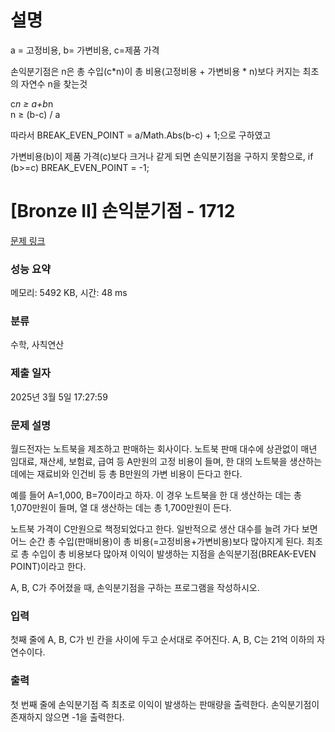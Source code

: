 # 설명

a = 고정비용, b= 가변비용, c=제품 가격

손익분기점은 n은
총 수입(c*n)이 총 비용(고정비용 + 가변비용 * n)보다 
커지는 최초의 자연수 n을 찾는것

c*n ≥ a+b*n
<br>
n ≥ (b-c) / a

따라서 BREAK_EVEN_POINT = a/Math.Abs(b-c) + 1;으로 구하였고

가변비용(b)이 제품 가격(c)보다 크거나 같게 되면
손익분기점을 구하지 못함으로, 
if (b>=c) BREAK_EVEN_POINT = -1;

# [Bronze II] 손익분기점 - 1712 

[문제 링크](https://www.acmicpc.net/problem/1712) 

### 성능 요약

메모리: 5492 KB, 시간: 48 ms

### 분류

수학, 사칙연산

### 제출 일자

2025년 3월 5일 17:27:59

### 문제 설명

<p>월드전자는 노트북을 제조하고 판매하는 회사이다. 노트북 판매 대수에 상관없이 매년 임대료, 재산세, 보험료, 급여 등 A만원의 고정 비용이 들며, 한 대의 노트북을 생산하는 데에는 재료비와 인건비 등 총 B만원의 가변 비용이 든다고 한다.</p>

<p>예를 들어 A=1,000, B=70이라고 하자. 이 경우 노트북을 한 대 생산하는 데는 총 1,070만원이 들며, 열 대 생산하는 데는 총 1,700만원이 든다.</p>

<p>노트북 가격이 C만원으로 책정되었다고 한다. 일반적으로 생산 대수를 늘려 가다 보면 어느 순간 총 수입(판매비용)이 총 비용(=고정비용+가변비용)보다 많아지게 된다. 최초로 총 수입이 총 비용보다 많아져 이익이 발생하는 지점을 손익분기점(BREAK-EVEN POINT)이라고 한다.</p>

<p>A, B, C가 주어졌을 때, 손익분기점을 구하는 프로그램을 작성하시오.</p>

### 입력 

 <p>첫째 줄에 A, B, C가 빈 칸을 사이에 두고 순서대로 주어진다. A, B, C는 21억 이하의 자연수이다.</p>

### 출력 

 <p>첫 번째 줄에 손익분기점 즉 최초로 이익이 발생하는 판매량을 출력한다. 손익분기점이 존재하지 않으면 -1을 출력한다.</p>

